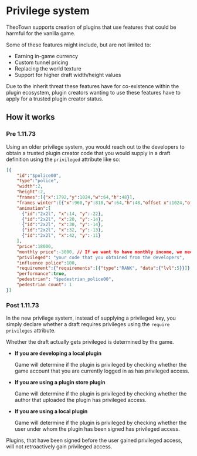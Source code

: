 # Privilege system

TheoTown supports creation of plugins that use features that could be harmful for the vanilla game.

Some of these features might include, but are not limited to:

- Earning in-game currency
- Custom tunnel pricing
- Replacing the world texture
- Support for higher draft width/height values

Due to the inherit threat these features have for co-existence within the plugin ecosystem, plugin
creators wanting to use these features have to apply for a trusted plugin creator status.

## How it works

### Pre 1.11.73

Using an older privilege system, you would reach out to the developers to 
obtain a trusted plugin creator code that you would supply in a draft definition using the
`privileged` attribute like so:

```json
[{
    "id":"$police00",
    "type":"police",
    "width":2,
    "height":2,
    "frames":[{"x":1792,"y":1024,"w":64,"h":48}],
    "frames winter":[{"x":960,"y":810,"w":64,"h":48,"offset x":1024,"offset y":2048}],
    "animation":[
      {"id":"2x2l", "x":14, "y":-22},
      {"id":"2x2l", "x":20, "y":-14},
      {"id":"2x2l", "x":30, "y":-14},
      {"id":"2x2l", "x":32, "y":-13},
      {"id":"2x2l", "x":42, "y":-11}
    ],
    "price":18000,
    "monthly price":-3000, // If we want to have monthly income, we need the privileged tag
    "privileged": "your code that you obtained from the developers",
    "influence police":100,
    "requirement":{"requirements":[{"type":"RANK", "data":{"lvl":5}}]},
    "performance":true,
    "pedestrian": "$pedestrian_police00",
    "pedestrian count": 1
}]
```

### Post 1.11.73

In the new privilege system, instead of supplying a privileged key,
you simply declare whether a draft requires privileges using the `require privileges` attribute.

Whether the draft actually gets privileged is determined by the game.

- **If you are developing a local plugin**

    Game will determine if the plugin is privileged by checking whether the game account that
    you are currently logged in as has privileged access.

- **If you are using a plugin store plugin**

    Game will determine if the plugin is privileged by checking whether the author that
    uploaded the plugin has privileged access.

- **If you are using a local plugin**

    Game will determine if the plugin is privileged by checking whether the user under whom
    the plugin has been signed has privileged access.

Plugins, that have been signed before the user gained privileged access, will not retroactively gain
privileged access.
